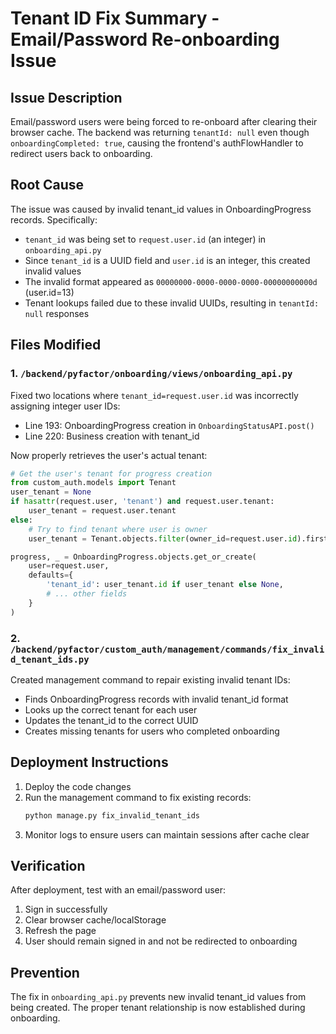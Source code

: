 # Tenant ID Fix Summary - Email/Password Re-onboarding Issue

## Issue Description
Email/password users were being forced to re-onboard after clearing their browser cache. The backend was returning `tenantId: null` even though `onboardingCompleted: true`, causing the frontend's authFlowHandler to redirect users back to onboarding.

## Root Cause
The issue was caused by invalid tenant_id values in OnboardingProgress records. Specifically:
- `tenant_id` was being set to `request.user.id` (an integer) in `onboarding_api.py`
- Since `tenant_id` is a UUID field and `user.id` is an integer, this created invalid values
- The invalid format appeared as `00000000-0000-0000-0000-00000000000d` (user.id=13)
- Tenant lookups failed due to these invalid UUIDs, resulting in `tenantId: null` responses

## Files Modified

### 1. `/backend/pyfactor/onboarding/views/onboarding_api.py`
Fixed two locations where `tenant_id=request.user.id` was incorrectly assigning integer user IDs:
- Line 193: OnboardingProgress creation in `OnboardingStatusAPI.post()`
- Line 220: Business creation with tenant_id

Now properly retrieves the user's actual tenant:
```python
# Get the user's tenant for progress creation
from custom_auth.models import Tenant
user_tenant = None
if hasattr(request.user, 'tenant') and request.user.tenant:
    user_tenant = request.user.tenant
else:
    # Try to find tenant where user is owner
    user_tenant = Tenant.objects.filter(owner_id=request.user.id).first()

progress, _ = OnboardingProgress.objects.get_or_create(
    user=request.user,
    defaults={
        'tenant_id': user_tenant.id if user_tenant else None,
        # ... other fields
    }
)
```

### 2. `/backend/pyfactor/custom_auth/management/commands/fix_invalid_tenant_ids.py`
Created management command to repair existing invalid tenant IDs:
- Finds OnboardingProgress records with invalid tenant_id format
- Looks up the correct tenant for each user
- Updates the tenant_id to the correct UUID
- Creates missing tenants for users who completed onboarding

## Deployment Instructions

1. Deploy the code changes
2. Run the management command to fix existing records:
   ```bash
   python manage.py fix_invalid_tenant_ids
   ```
3. Monitor logs to ensure users can maintain sessions after cache clear

## Verification

After deployment, test with an email/password user:
1. Sign in successfully
2. Clear browser cache/localStorage
3. Refresh the page
4. User should remain signed in and not be redirected to onboarding

## Prevention

The fix in `onboarding_api.py` prevents new invalid tenant_id values from being created. The proper tenant relationship is now established during onboarding.